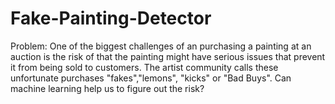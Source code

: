# Fake-Painting-Detector

Problem: 
One of the biggest challenges of an purchasing a painting at an auction is the risk of that the painting might have serious issues that prevent it from being sold to customers. The artist community calls these unfortunate purchases "fakes","lemons", "kicks" or "Bad Buys". Can machine learning help us to figure out the risk?
